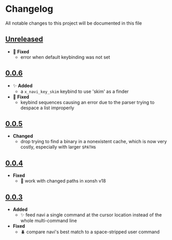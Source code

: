 # Changelog
All notable changes to this project will be documented in this file

[unreleased]: https://github.com/eugenesvk/xontrib-navi/compare/0.0.6...HEAD
## [Unreleased]
<!-- - ✨ __Added__ -->
  <!-- + new features -->
<!-- - Δ __Changed__ -->
  <!-- + changes in existing functionality -->
<!-- - 🐞 __Fixed__ -->
  <!-- + bug fixes -->
<!-- - 💩 __Deprecated__ -->
  <!-- + soon-to-be removed features -->
<!-- - 🗑️ __Removed__ -->
  <!-- + now removed features -->
<!-- - 🔒 __Security__ -->
  <!-- + vulnerabilities -->

- 🐞 __Fixed__
  + error when default keybinding was not set

[0.0.6]: https://github.com/eugenesvk/xontrib-navi/releases/tag/0.0.6
## [0.0.6]
- ✨ __Added__
  + a `x_navi_key_skim` keybind to use 'skim' as a finder
- 🐞 __Fixed__
  + keybind sequences causing an error due to the parser trying to despace a list improperly

[0.0.5]: https://github.com/eugenesvk/xontrib-navi/releases/tag/0.0.5
## [0.0.5]
  - __Changed__
    + drop trying to find a binary in a nonexistent cache, which is now very costly, especially with larger `$PATH`s

[0.0.4]: https://github.com/eugenesvk/xontrib-navi/releases/tag/0.0.4
## [0.0.4]
  - __Fixed__
    + 🐞 work with changed paths in xonsh v18

[0.0.3]: https://github.com/eugenesvk/xontrib-navi/releases/tag/0.0.3
## [0.0.3]
  - __Added__
    + :sparkles: feed navi a single command at the cursor location instead of the whole multi-command line
  - __Fixed__
    + :beetle: compare navi's best match to a space-stripped user command
